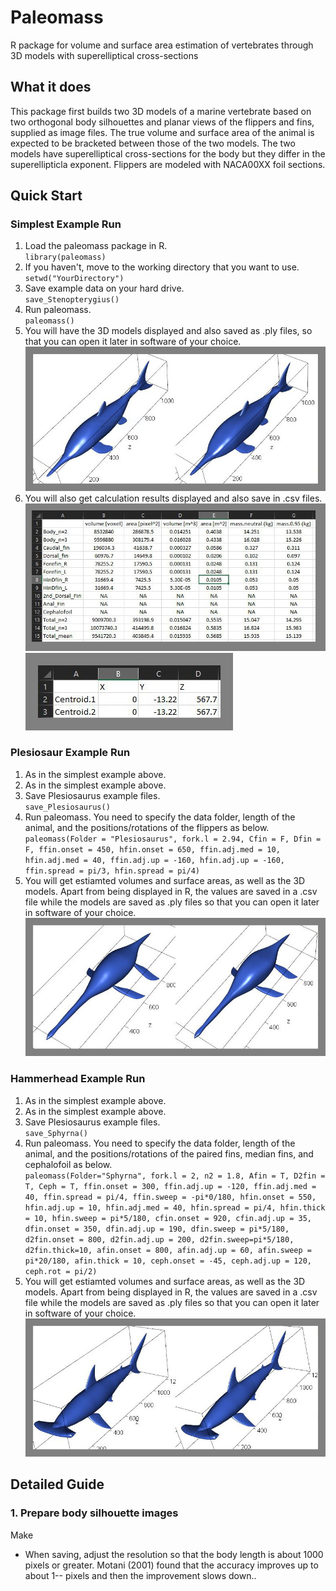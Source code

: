 # Paleomass

R package for volume and surface area estimation of vertebrates through 3D models with superelliptical cross-sections

## What it does

This package first builds two 3D models of a marine vertebrate based on two orthogonal body silhouettes and planar views of the flippers and fins, supplied as image files. The true volume and surface area of the animal is expected to be bracketed between those of the two models. The two models have superelliptical cross-sections for the body but they differ in the superellipticla exponent. Flippers are modeled with NACA00XX foil sections.


## Quick Start

### Simplest Example Run

1. Load the paleomass package in R.  
`library(paleomass)`
2. If you haven't, move to the working directory that you want to use.  
`setwd("YourDirectory")`
3. Save example data on your hard drive.  
`save_Stenopterygius()`
4. Run paleomass.   
`paleomass()`
5. You will have the 3D models displayed and also saved as .ply files, so that  you can open it later in software of your choice.
![Image](./img/Stenopterygius.jpg "3D models displayed in an rgl window of R")
6. You will also get calculation results displayed and also save in .csv files.
![Image](./img/Stenopterygius_result.jpg "3D models displayed in an rgl window of R")  
![Image](./img/Stenopterygius_centroid.jpg "3D models displayed in an rgl window of R")


### Plesiosaur Example Run

1. As in the simplest example above.
2. As in the simplest example above.
3. Save Plesiosaurus example files.  
`save_Plesiosaurus()`
4. Run paleomass. You need to specify the data folder, length of the animal, and the positions/rotations of the flippers as below.  
`paleomass(Folder = "Plesiosaurus", fork.l = 2.94, Cfin = F, Dfin = F, ffin.onset = 450, hfin.onset = 650, ffin.adj.med = 10, hfin.adj.med = 40, ffin.adj.up = -160, hfin.adj.up = -160, ffin.spread = pi/3, hfin.spread = pi/4)`
5. You will get estiamted volumes and surface areas, as well as the 3D models. Apart from being displayed in R, the values are saved in a .csv file while the models are saved as .ply files so that you can open it later in software of your choice.
![Image](./img/Plesiosaurus.jpg "3D models displayed in an rgl window of R")


### Hammerhead Example Run

1. As in the simplest example above.
2. As in the simplest example above.
3. Save Plesiosaurus example files.  
`save_Sphyrna()`
4. Run paleomass. You need to specify the data folder, length of the animal, and the positions/rotations of the paired fins, median fins, and cephalofoil as below.  
`paleomass(Folder="Sphyrna", fork.l = 2, n2 = 1.8, Afin = T, D2fin = T, Ceph = T, ffin.onset = 300, ffin.adj.up = -120, ffin.adj.med = 40, ffin.spread = pi/4, ffin.sweep = -pi*0/180, hfin.onset = 550, hfin.adj.up = 10, hfin.adj.med = 40, hfin.spread = pi/4, hfin.thick = 10, hfin.sweep = pi*5/180, cfin.onset = 920, cfin.adj.up = 35, dfin.onset = 350, dfin.adj.up = 190, dfin.sweep = pi*5/180, d2fin.onset = 800, d2fin.adj.up = 200, d2fin.sweep=pi*5/180, d2fin.thick=10, afin.onset = 800, afin.adj.up = 60, afin.sweep = pi*20/180, afin.thick = 10, ceph.onset = -45, ceph.adj.up = 120, ceph.rot = pi/2)`
5. You will get estiamted volumes and surface areas, as well as the 3D models. Apart from being displayed in R, the values are saved in a .csv file while the models are saved as .ply files so that you can open it later in software of your choice.
![Image](./img/Sphyrna.jpg "3D models displayed in an rgl window of R")

## Detailed Guide
### 1. Prepare body silhouette images
Make
* When saving, adjust the resolution so that the body length is about 1000 pixels or greater. Motani (2001) found that the accuracy improves up to about 1-- pixels and then the improvement slows down.. 

